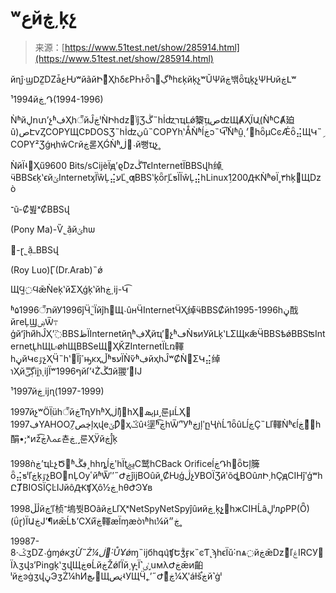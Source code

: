 <!--yml
category: 历史
date: 2022-11-04 11:29:10
-->

# ʷعйڿ͵ķչ

> 来源：[https://www.51test.net/show/285914.html](https://www.51test.net/show/285914.html)

йɳĵ·ϣǱ̫ǱǡعǶʷйãйԻ룬ͬҲһδεΡҺͰȫڲ߻רʱһεķйķչʷŬѰйڿ밲ȫҵķչ̣ѰǶйڿԼʷ

¹1994йڿ͵Դ(1994-1996)

ǸʱйڸոտʼչʱڣҲһ꣬йĴڿˡǸԻһǳݳ޵ĵƷڴ˵һİʣֻרҵԼǿ鿯ܹҵصʣЩȺҲΪԱ֪(ǸʱСȺ廹û)صԷѵȤCOPYЩСϷDOSƷ˵һİʣڹû˵COPYһִʽǺǸʱĺڿͻ˵Կ͡ˡǸʱû̫ͺ׳һȫµСͼǼȫ⣬ЩԿ˵ܹCOPY²ƷǵңһŵСгйڿ롣ҲǴǸʱ׾ڶ֪˴й뻥ҵչ˳

ǸйΪʵҲű9600 Bits/sСĳèΪԭʼϱۡǲڴͳϵInternetΪBBSվһ绰ֱӵBBSϵķʽϵйݶInternetӽܳΪŵĻ⣬עĽִ˲ƣBBSʽķȫг֣ĽƽΪΪŵĻ⣬һLinuxܹ1200ԪǸʱѳΪ˳۳һķЩǲò

־ũ-Ȼ뷢ˣȻBBSվ

(Pony Ma)-Ѷ˾ܲãйݶһѡ

󲮾-ɽ˾ܲãߺBBSվ

(Roy Luo)Ӷ(Dr.Arab)˵ǿ

ЩϤ߲̫ϤǣǸеķʽйΣҲǵķʽйһڿ͵ĳ-Կ͡

ʱת۵1996꣬йУ1996ǰӴ˾֮Ϊйĵһ񣬻Щ˴ûнӴInternetӴҲֵ绰ӵBBSȻйһ1995-1996һڼ䣬йгеĻϢۻѾ߹ģйʻĵһܵйһĴҲʼ߳BBSظΪInternetйɳʱڣҲͬйҵʼչʱڡǸƽͷУйԼķʽԼΣЩкܶǽӴBBSѣǿBBSʦInternetֻԼ̨һЩԼ۾øһЩBBSеЩҲǨƵInternetΪĿռ䡣һڼйԿͼٷչҲӴ˵һʽΪĵߴԣĸҳڵʱƽעΪǸѷʱڣйҳһĴʷȻǸ׶ΣԿ⣬绰ɿҲйڳ̿ؽĳ֣ɿͺܿĳΪʷ1996ףйſʼʵŻߣڴ֮й翪ʼռͥĲ

¹1997йڿ͵ĳɳ(1997-1999)

1997йչʷӦΪֵüһ꣬йڿͳɳУһʱҲڶĳڿͣһҲ𽥱ڽܣµ˼룬µĹҲ𽥴1997ڣYAHOOֻܹ7ڿصļҳվеݶǷظͬҳݣܶûʵ塣ʱڿ͡һѾʼʽ֮УʱڿյļʹըҶǹĹߣȫûԼĺڿҪ˵Լľ䡣Ǹʱϵĺڿ͹ͬ׷һ䣺•;ˣͷźڿ͡λﲻ쵼ڿ͵˼룬ҲӰйڿǰ̽ķ

1998ǹڿʼҵĿչԾʱڣڴ˰һһȵĺڿʹһΪţݡڿС鹫һСBack OrificeĺڿԴһ𷢲ȫԵļ簲ȫ⣬ƽˡľֺڿķٷչBO͸ոĻѸٴйʱܶѾʹʼ˶ԺڿĵĳBOûй˳ȻǶֶģڷչУBOΪƷйʹõȡBOûлԻ͵һҪԭCIHĵʹģʷһԸȾBIOSΪҪĿĲйôԪʧҲô½ڿ͵һθܵԺϿҰв

1998ڷڵйڿʹ̫ľ桢־塢붯BOãйڿԼľҲˣNetSpyNetSpyĵûийڿ͵ķչ̫𶯣һжCIHĹâڸˡлϼPP(Ȫ)(ΰɽ)ΪԱڿͿʼ¶ͷǣĹ߿ʼСΧйڿ֮䡣æΪɱæòɿʱһι¼йڿ״˳

19987-8·ݣӡǱ˴ģɱǿ*кӡỪ˵Ż¼ڶ໪˸ŮҰǿ*ɱ˵ĳбһգܶɥʧԵӡᷴӻк˵ͼƬ˻ϡһϵΪŭ˸ոѧ߲йڿǣǲԼͬľۼIRCУ԰ΪλӡվзʼPingķʽӡվЩڿɵĹйڿŽǿľΪй͵γ̵˻Ϊ˺ٸ˼սмλԺڿǣͷ齨ˡйڿͽġӡվڼЭӡŻ¼һͶںڿЩڹֻصʵУЩӴ˿ʼ˶Ժڿִ׷ͬ¼Ҳʹáɫšڿ֯й˺ġˡ